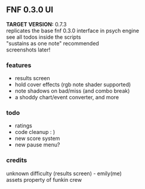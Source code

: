 ## FNF 0.3.0 UI
**TARGET VERSION:** 0.7.3<br>
replicates the base fnf 0.3.0 interface in psych engine<br>
see all todos inside the scripts<br>
"sustains as one note" recommended<br>
screenshots later!

### features
- results screen
- hold cover effects (rgb note shader supported)
- note shadows on bad/miss (and combo break)
- a shoddy chart/event converter,
and more

### todo
- ratings
- code cleanup : )
- new score system
- new pause menu?

### credits
unknown difficulty (results screen) - emily(me)<br>
assets property of funkin crew